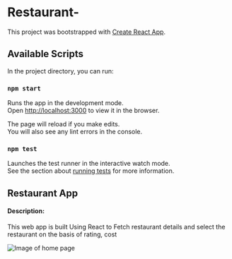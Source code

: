 # Restaurant-
This project was bootstrapped with [Create React App](https://github.com/facebook/create-react-app).

## Available Scripts

In the project directory, you can run:

### `npm start`

Runs the app in the development mode.<br />
Open [http://localhost:3000](http://localhost:3000) to view it in the browser.

The page will reload if you make edits.<br />
You will also see any lint errors in the console.

### `npm test`

Launches the test runner in the interactive watch mode.<br />
See the section about [running tests](https://facebook.github.io/create-react-app/docs/running-tests) for more information.

## Restaurant App

#### Description:
<p>This web app is built Using React to Fetch restaurant details and select the restaurant on the basis of rating, cost</p>

![Image of home page](https://github.com/Gaursafal/Restaurant-/blob/main/public/Screenshot%20(329).png)


